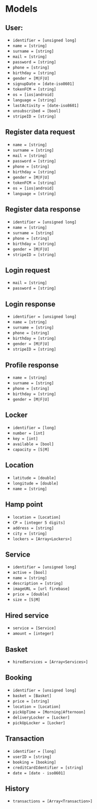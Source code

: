 # Models

## User:
  - `identifier = [unsigned long]`
  - `name = [string]`
  - `surname = [string]`
  - `mail = [string]`
  - `password = [string]`
  - `phone = [string]`
  - `birthday = [string]`
  - `gender = [M|F|U]`
  - `signupDate = [date-iso8601]`
  - `tokenFCM = [string]`
  - `os = [ios|android]`
  - `language = [string]`
  - `lastActivity = [date-iso8601]`
  - `unsubscribed = [bool]`
  - `stripeID = [string]`
  
## Register data request
  - `name = [string]`
  - `surname = [string]`
  - `mail = [string]`
  - `password = [string]`
  - `phone = [string]`
  - `birthday = [string]`
  - `gender = [M|F|U]`
  - `tokenFCM = [string]`
  - `os = [ios|android]`
  - `language = [string]`
  
## Register data response
  - `identifier = [unsigned long]`
  - `name = [string]`
  - `surname = [string]`
  - `phone = [string]`
  - `birthday = [string]`
  - `gender = [M|F|U]`
  - `stripeID = [string]`
 
 ## Login request
  - `mail = [string]`
  - `password = [string]`
  
## Login response
  - `identifier = [unsigned long]`
  - `name = [string]`
  - `surname = [string]`
  - `phone = [string]`
  - `birthday = [string]`
  - `gender = [M|F|U]`
  - `stripeID = [string]`
  
## Profile response
  - `name = [string]`
  - `surname = [string]`
  - `phone = [string]`
  - `birthday = [string]`
  - `gender = [M|F|U]`

## Locker
  - `identifier = [long]`
  - `number = [int]`
  - `key = [int]`
  - `available = [bool]`
  - `capacity = [S|M]`
  
## Location
  - `latitude = [double]`
  - `longitude = [double]`
  - `name = [string]`

## Hamp point
  - `location = [Location]`
  - `CP = [integer 5 digits]`
  - `address = [string]`
  - `city = [string]`
  - `lockers = [Array<Lockers>]`
  
## Service
  - `identifier = [unsigned long]`
  - `active = [bool]`
  - `name = [string]`
  - `description = [string]`
  - `imageURL = [url firebase]`
  - `price = [double]`
  - `size = [S|M]`
  
  
## Hired service
  - `service = [Service]`
  - `amount = [integer]`
  
## Basket 
  - `hiredServices = [Array<Services>]`
  
## Booking
  - `identifier = [unsigned long]`
  - `basket = [Basket]`
  - `price = [string]`
  - `location = [Location]`
  - `pickUpTime = [Morning|Afternoon]`
  - `deliveryLocker = [Locker]`
  - `pickUpLocker = [Locker]`

## Transaction
  - `identifier = [long]`
  - `userID = [string]`
  - `booking = [booking]`
  - `creditCardIdentifier = [string]`
  - `date = [date - iso8601]`
  
## History
  - `transactions = [Array<Transaction>]`
  
